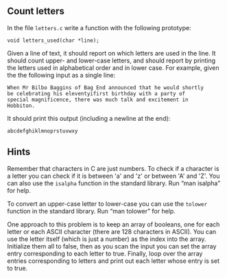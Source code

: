 Count letters
-------------

In the file `letters.c` write a function with the following
prototype:

    void letters_used(char *line);

Given a line of text, it should report on which letters are used in
the line. It should count upper- and lower-case letters, and should
report by printing the letters used in alphabetical order and in
lower case. For example, given the the following input as a single
line:

    When Mr Bilbo Baggins of Bag End announced that he would shortly
    be celebrating his eleventyifirst birthday with a party of
    special magnificence, there was much talk and excitement in
    Hobbiton.

It should print this output (including a newline at the end):

    abcdefghiklmnoprstuvwxy


Hints
-----

Remember that characters in C are just numbers. To check if a
character is a letter you can check if it is between 'a' and 'z' or
between 'A' and 'Z'. You can also use the `isalpha` function in the
standard library. Run “man isalpha” for help.

To convert an upper-case letter to lower-case you can use the
`tolower` function in the standard library. Run “man tolower” for
help.

One approach to this problem is to keep an array of booleans, one
for each letter or each ASCII character (there are 128 characters in
ASCII). You can use the letter itself (which is just a number) as
the index into the array. Initialize them all to false, then as you
scan the input you can set the array entry corresponding to each
letter to true. Finally, loop over the array entries corresponding
to letters and print out each letter whose entry is set to true.
